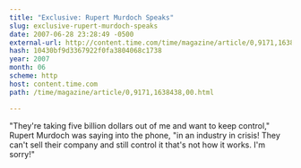 ```yaml
---
title: "Exclusive: Rupert Murdoch Speaks"
slug: exclusive-rupert-murdoch-speaks
date: 2007-06-28 23:28:49 -0500
external-url: http://content.time.com/time/magazine/article/0,9171,1638438,00.html
hash: 10430bf9d3367922f0fa3804068c1738
year: 2007
month: 06
scheme: http
host: content.time.com
path: /time/magazine/article/0,9171,1638438,00.html

---
```


"They're taking five billion dollars out of me and want to keep control," Rupert Murdoch was saying into the phone, "in an industry in crisis! They can't sell their company and still control it  that's not how it works. I'm sorry!"
